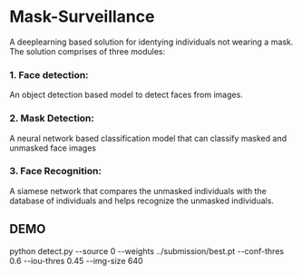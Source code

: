 # Mask-Surveillance

A deeplearning based solution for identying individuals not wearing a mask. The solution comprises of three modules:

### 1. Face detection:
An object detection based model to detect faces from images.

### 2. Mask Detection:
A neural network based classification model that can classify masked and unmasked face images

### 3. Face Recognition:
A siamese network that compares the unmasked individuals with the database of individuals and helps recognize the unmasked individuals.


## DEMO
python detect.py --source 0 --weights ../submission/best.pt --conf-thres 0.6 --iou-thres 0.45 --img-size 640
